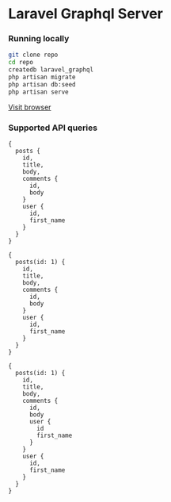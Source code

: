 # Laravel Graphql Server

### Running locally

``` bash
git clone repo
cd repo
createdb laravel_graphql
php artisan migrate
php artisan db:seed
php artisan serve
```
[Visit browser](http://localhost:8000/)

### Supported API queries

```
{
  posts {
    id,
    title,
    body,
    comments {
      id,
      body
    }
    user {
      id,
      first_name
    }
  }
}
```
```
{
  posts(id: 1) {
    id,
    title,
    body,
    comments {
      id,
      body
    }
    user {
      id,
      first_name
    }
  }
}
```

```
{
  posts(id: 1) {
    id,
    title,
    body,
    comments {
      id,
      body
      user {
        id
        first_name
      }
    }
    user {
      id,
      first_name
    }
  }
}
```
